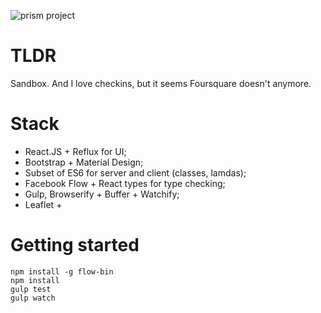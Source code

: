 ![prism project](https://raw.githubusercontent.com/unknownexception/prism/master/app/images/prism.jpg)

# TLDR

Sandbox. And I love checkins, but it seems Foursquare doesn't anymore.

# Stack

- React.JS + Reflux for UI;
- Bootstrap + Material Design;
- Subset of ES6 for server and client (classes, lamdas);
- Facebook Flow + React types for type checking;
- Gulp, Browserify + Buffer + Watchify;
- Leaflet + 


# Getting started


```
npm install -g flow-bin
npm install
gulp test
gulp watch
```
